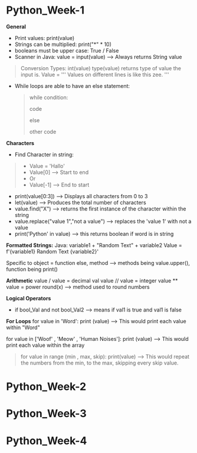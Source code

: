 # Python_Week-1
**General**
- Print values: print(value)
- Strings can be multiplied: print("*" * 10)
- booleans must be upper case: True / False
- Scanner in Java: value = input(value) --> Always returns String value
> Conversion Types: int(value)
type(value) returns type of value the input is.
Value = ''' 
Values on different lines
is like this zee.
'''
- While loops are able to have an else statement:
  > while condition:
  > 
  >  code
  > 
  > else
  > 
  >  other code

**Characters**
- Find Character in string: 

> - Value = 'Hallo'
>  - Value[0] --> Start to end
 > - Or
  > - Value[-1] --> End to start

- print(value[0:3]) --> Displays all characters from 0 to 3
- let(value) --> Produces the total number of characters
- value.find("X") --> returns the first instance of the character within the string 
- value.replace("value 1","not a value") --> replaces the 'value 1' with not a value
- print('Python' in value) --> this returns boolean if word is in string

**Formatted Strings:**
Java: variable1 + "Random Text" + variable2
Value = f'{variable1} Random Text {variable2}'

Specific to object = function
else, method --> methods being value.upper(), function being print()

**Arithmetic**
value / value = decimal val
value // value = integer
value ** value = power
round(x) --> method used to round numbers

**Logical Operators**
- if bool_Val and not bool_Val2 --> means if val1 is true and val1 is false

**For Loops**
for value in 'Word':
  print (value) --> This would print each value within "Word"

for value in ['Woof' , 'Meow' , 'Human Noises']:
  print (value) --> This would print each value within the array

> for value in range (min , max, skip):
  > print(value) --> This would repeat the numbers from the min, to the max, skipping every skip value.














# Python_Week-2

# Python_Week-3

# Python_Week-4


